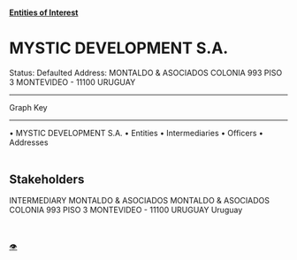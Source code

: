 #### [Entities of Interest](/list.html)
<link rel="stylesheet" type="text/css" href="../../assets/style.css">

<style>
body{background-image:url("http://eoi-graphs.s3-website-eu-west-1.amazonaws.com/MYSTIC_DEVELOPMENT_S.A..png");background-repeat: no-repeat;background-size: contain;}
.markdown>p>span{background-color: white;}
</style>

# MYSTIC DEVELOPMENT S.A.
<span>Status: Defaulted
Address: MONTALDO & ASOCIADOS COLONIA 993  PISO 3 MONTEVIDEO - 11100  URUGUAY
</span>

---



<div class="legend">
Graph Key
<hr>
<span class="focus">• MYSTIC DEVELOPMENT S.A.</span>
<span class="entity">• Entities</span>
<span class="intermediary">• Intermediaries</span>
<span class="officer">• Officers</span>
<span class="address">• Addresses</span>
</div><br>


## Stakeholders
<span>INTERMEDIARY
MONTALDO & ASOCIADOS
MONTALDO & ASOCIADOS COLONIA 993  PISO 3 MONTEVIDEO - 11100  URUGUAY
Uruguay
</span>


<br><br><a class="contribute_button" href="Readme.md">👁</a>